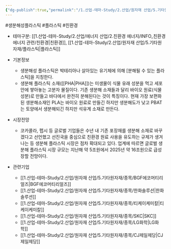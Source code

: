 ```yaml
---
{"dg-publish":true,"permalink":"/1.산업-테마-Study/2.산업/원자재 산업/5.기타원자재/생분해성 플라스틱/","created":"2024-11-20T21:02:28.962+09:00","updated":"2025-06-26T15:42:08.165+09:00"}
---
```


#생분해성플라스틱 #플라스틱 #친환경 

- 테마구분: [[1.산업-테마-Study/2.산업/에너지 산업/2.친환경 에너지/INFO_친환경 에너지 관련/친환경\|친환경]], [[1.산업-테마-Study/2.산업/원자재 산업/5.기타원자재/플라스틱\|플라스틱]]


- 기본정보
	- 생분해성 플라스틱은 박테리아나 살아있는 유기체에 의해 [분해될 수 있는 플라스틱]을 지칭한다.
	- 생분해 플라스틱 소재([[PHA\|PHA]])는 미생물이 식물 유래 성분을 먹고 세포 안에 쌓아놓는 고분자 물질이다. 기존 생분해 소재들과 달리 바이오 원료(식물 성분)로 만들고 바다에서 완전히 분해된다는 것이 특징이다. 현재 가장 보편화된 생분해소재인 PLA는 바이오 원료로 만들긴 하지만 생분해도가 낮고 PBAT는 토양에서 생분해되긴 하지만 석유계 소재로 만든다.


- 시장전망
	- 코카콜라, 펩시 등 글로벌 기업들은 수년 내 기존 포장재를 생분해 소재로 바꾸겠다고 선언했고 선진국을 중심으로 친환경 원료 사용을 유도하는 규제가 생겨나는 등 생분해 플라스틱 시장은 점차 확대되고 있다. 업계에 따르면 글로벌 생분해 플라스틱 시장 규모는 지난해 약 5조원에서 2025년 약 16조원으로 급성장할 전망이다.


- 관련기업
	- [[1.산업-테마-Study/2.산업/원자재 산업/5.기타원자재/종목/BGF에코머티리얼즈\|BGF에코머티리얼즈]]
	- [[1.산업-테마-Study/2.산업/원자재 산업/5.기타원자재/종목/한화솔루션\|한화솔루션]]
	- [[1.산업-테마-Study/2.산업/원자재 산업/5.기타원자재/종목/티케이케미칼\|티케이케미칼]]
	- [[1.산업-테마-Study/2.산업/원자재 산업/5.기타원자재/종목/SKC\|SKC]]
	- [[1.산업-테마-Study/2.산업/원자재 산업/5.기타원자재/종목/LG화학\|LG화학]]
	- [[1.산업-테마-Study/2.산업/원자재 산업/5.기타원자재/종목/CJ제일제당\|CJ제일제당]]

